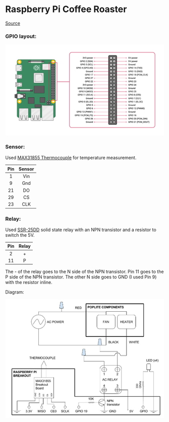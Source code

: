 # Raspberry Pi Coffee Roaster
[Source](https://coffeehacks.blogspot.com/2016/02/electric-lights-and-fire-elf-raspberry.html)

### GPIO layout:
![RaspberryPi](images/GPIO-Pinout-Diagram-2.png)

### Sensor:
Used [MAX31855 Thermocouple](https://learn.adafruit.com/thermocouple/python-circuitpython) for temperature measurement.

| Pin | Sensor |
| :----: | :------: |
| 1 | Vin |
| 9 | Gnd |
| 21 | DO |
| 29 | CS |
| 23 | CLK |

### Relay:

Used [SSR-25DD](https://www.amazon.com/SSR-25DD-Solid-State-Relay-Output/dp/B08FQWB8HJ) solid state relay with an NPN transistor and a resistor to switch the 5V.

| Pin | Relay |
| :----: | :------: |
| 2 | + |
| 11 | P |

The - of the relay goes to the N side of the NPN transistor.
Pin 11 goes to the P side of the NPN transistor.
The other N side goes to GND (I used Pin 9) with the resistor inline.

Diagram:

![ELF Wiring](images/Roaster%20Schematic.png)
